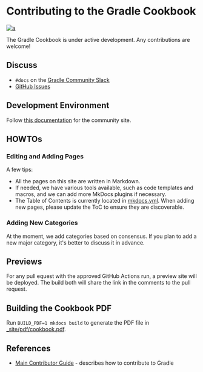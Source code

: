 # Contributing to the Gradle Cookbook

[![a](https://img.shields.io/badge/slack-%23docs-brightgreen?style=flat&logo=slack)](https://gradle.org/slack-invite)


The Gradle Cookbook is under active development.
Any contributions are welcome!

## Discuss

- `#docs` on the [Gradle Community Slack](https://gradle.org/slack-invite)
- [GitHub Issues](https://github.com/gradle/community/issues)

## Development Environment

Follow [this documentation](https://community.gradle.org/CONTRIBUTING/) for the community site.

## HOWTOs

### Editing and Adding Pages

A few tips:

- All the pages on this site are written in Markdown.
- If needed, we have various tools available, such as code templates and macros, and we can add more MkDocs plugins if necessary.
- The Table of Contents is currently located in [mkdocs.yml](https://github.com/gradle/cookbook/blob/main/mkdocs.yml).
When adding new pages, please update the ToC to ensure they are discoverable.

### Adding New Categories

At the moment, we add categories based on consensus.
If you plan to add a new major category, it's better to discuss it in advance.

## Previews

For any pull equest with the approved GitHub Actions run,
a preview site will be deployed.
The build both will share the link in the comments to the pull request.

## Building the Cookbook PDF

Run `BUILD_PDF=1 mkdocs build` to generate the PDF file in [_site/pdf/cookbook.pdf](./../_site/pdf/cookbook.pdf).

## References

- [Main Contributor Guide](https://community.gradle.org/contributing/) - describes how to contribute to Gradle
